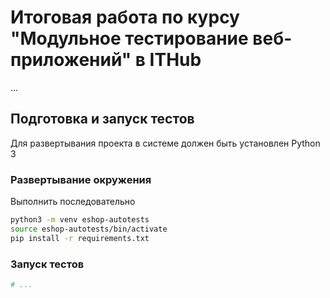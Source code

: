 # Итоговая работа по курсу "Модульное тестирование веб-приложений" в ITHub

...

## Подготовка и запуск тестов

Для развертывания проекта в системе должен быть установлен Python 3

### Развертывание окружения

Выполнить последовательно
```bash
python3 -m venv eshop-autotests
source eshop-autotests/bin/activate
pip install -r requirements.txt
```

### Запуск тестов

```bash
# ...
```
